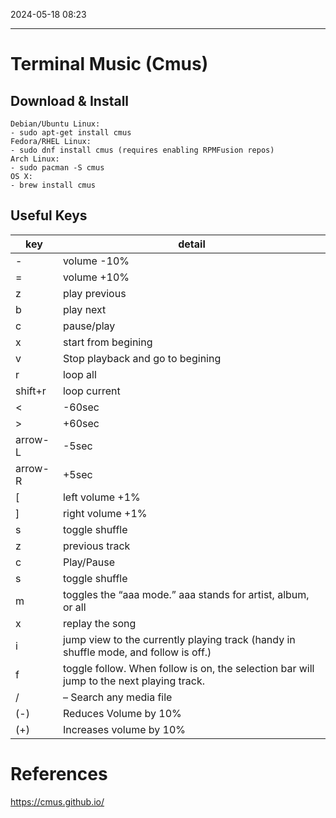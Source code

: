 2024-05-18 08:23

------------------------------------------------------------
# Terminal Music (Cmus)

## Download & Install
    Debian/Ubuntu Linux:
    - sudo apt-get install cmus
    Fedora/RHEL Linux:
    - sudo dnf install cmus (requires enabling RPMFusion repos)
    Arch Linux:
    - sudo pacman -S cmus
    OS X:
    - brew install cmus


## Useful Keys

| key           | detail                                                                                   |
| ------------- | ---------------------------------------------------------------------------------------- |
| \- 		 <br>    | volume -10%                                                                              |
| = 		 <br>     | volume +10%                                                                              |
| z 		 <br>     | play previous                                                                            |
| b 		 <br>     | play next                                                                                |
| c 		 <br>     | pause/play                                                                               |
| x 		 <br>     | start from begining                                                                      |
| v 		 <br>     | Stop playback and go to begining                                                         |
| r 		 <br>     | loop all                                                                                 |
| shift+r	 <br> | loop current                                                                             |
| \<		 <br>     | -60sec                                                                                   |
| \>	    <br>   | +60sec                                                                                   |
| arrow-L  <br> | -5sec                                                                                    |
| arrow-R  <br> | +5sec                                                                                    |
| [		 <br>      | left volume +1%                                                                          |
| ]		 <br>      | right volume +1%                                                                         |
| s 		 <br>     | toggle shuffle                                                                           |
| z <br>        | previous track                                                                           |
| c <br>        | Play/Pause                                                                               |
| s <br>        | toggle shuffle                                                                           |
| m <br>        | toggles the “aaa mode.” aaa stands for artist, album, or all                             |
| x <br>        | replay the song                                                                          |
| i <br>        | jump view to the currently playing track (handy in shuffle mode, and follow is off.)     |
| f<br>         | toggle follow. When follow is on, the selection bar will jump to the next playing track. |
| /<name> <br>  | – Search any  media file                                                                 |
| (-)<br>       | Reduces Volume by 10%                                                                    |
| (+)           | Increases volume by 10%                                                                  |







# References

https://cmus.github.io/

